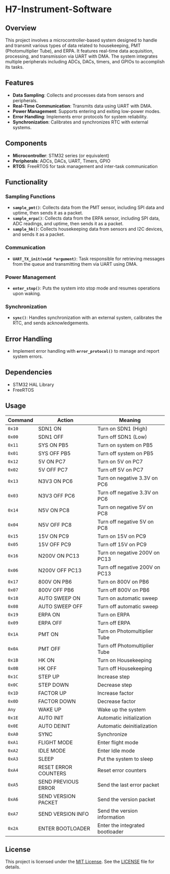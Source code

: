 # H7-Instrument-Software

## Overview

This project involves a microcontroller-based system designed to handle and transmit various types of data related to housekeeping, PMT (Photomultiplier Tube), and ERPA. It features real-time data acquisition, processing, and transmission via UART with DMA. The system integrates multiple peripherals including ADCs, DACs, timers, and GPIOs to accomplish its tasks.

## Features

- **Data Sampling**: Collects and processes data from sensors and peripherals.
- **Real-Time Communication**: Transmits data using UART with DMA.
- **Power Management**: Supports entering and exiting low-power modes.
- **Error Handling**: Implements error protocols for system reliability.
- **Synchronization**: Calibrates and synchronizes RTC with external systems.

## Components

- **Microcontroller**: STM32 series (or equivalent)
- **Peripherals**: ADCs, DACs, UART, Timers, GPIO
- **RTOS**: FreeRTOS for task management and inter-task communication

## Functionality

### Sampling Functions

- **`sample_pmt()`**: Collects data from the PMT sensor, including SPI data and uptime, then sends it as a packet.
- **`sample_erpa()`**: Collects data from the ERPA sensor, including SPI data, ADC readings, and uptime, then sends it as a packet.
- **`sample_hk()`**: Collects housekeeping data from sensors and I2C devices, and sends it as a packet.

### Communication

- **`UART_TX_init(void *argument)`**: Task responsible for retrieving messages from the queue and transmitting them via UART using DMA.

### Power Management

- **`enter_stop()`**: Puts the system into stop mode and resumes operations upon waking.

### Synchronization

- **`sync()`**: Handles synchronization with an external system, calibrates the RTC, and sends acknowledgements.

## Error Handling

- Implement error handling with **`error_protocol()`** to manage and report system errors.

## Dependencies

- STM32 HAL Library
- FreeRTOS

## Usage
| Command | Action | Meaning |
|---------|--------|---------|
| `0x10` | SDN1 ON | Turn on SDN1 (High) |
| `0x00` | SDN1 OFF | Turn off SDN1 (Low) |
| `0x11` | SYS ON PB5 | Turn on system on PB5 |
| `0x01` | SYS OFF PB5 | Turn off system on PB5 |
| `0x12` | 5V ON PC7 | Turn on 5V on PC7 |
| `0x02` | 5V OFF PC7 | Turn off 5V on PC7 |
| `0x13` | N3V3 ON PC6 | Turn on negative 3.3V on PC6 |
| `0x03` | N3V3 OFF PC6 | Turn off negative 3.3V on PC6 |
| `0x14` | N5V ON PC8 | Turn on negative 5V on PC8 |
| `0x04` | N5V OFF PC8 | Turn off negative 5V on PC8 |
| `0x15` | 15V ON PC9 | Turn on 15V on PC9 |
| `0x05` | 15V OFF PC9 | Turn off 15V on PC9 |
| `0x16` | N200V ON PC13 | Turn on negative 200V on PC13 |
| `0x06` | N200V OFF PC13 | Turn off negative 200V on PC13 |
| `0x17` | 800V ON PB6 | Turn on 800V on PB6 |
| `0x07` | 800V OFF PB6 | Turn off 800V on PB6 |
| `0x18` | AUTO SWEEP ON | Turn on automatic sweep |
| `0x08` | AUTO SWEEP OFF | Turn off automatic sweep |
| `0x19` | ERPA ON | Turn on ERPA |
| `0x09` | ERPA OFF | Turn off ERPA |
| `0x1A` | PMT ON | Turn on Photomultiplier Tube |
| `0x0A` | PMT OFF | Turn off Photomultiplier Tube |
| `0x1B` | HK ON | Turn on Housekeeping |
| `0x0B` | HK OFF | Turn off Housekeeping |
| `0x1C` | STEP UP | Increase step |
| `0x0C` | STEP DOWN | Decrease step |
| `0x1D` | FACTOR UP | Increase factor |
| `0x0D` | FACTOR DOWN | Decrease factor |
| `Any` | WAKE UP | Wake up the system |
| `0x1E` | AUTO INIT | Automatic initialization |
| `0x0E` | AUTO DEINIT | Automatic deinitialization |
| `0xA0` | SYNC | Synchronize |
| `0xA1` | FLIGHT MODE | Enter flight mode |
| `0xA2` | IDLE MODE | Enter Idle mode |
| `0xA3` | SLEEP | Put the system to sleep |
| `0xA4` | RESET ERROR COUNTERS | Reset error counters |
| `0xA5` | SEND PREVIOUS ERROR | Send the last error packet |
| `0xA6` | SEND VERSION PACKET | Send the version packet |
| `0xA7` | SEND VERSION INFO | Send the version information |
| `0x2A` | ENTER BOOTLOADER | Enter the integrated bootloader |
## License

This project is licensed under the [MIT License](LICENSE). See the [LICENSE](LICENSE) file for details.

